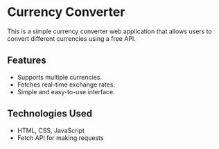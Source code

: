 # Currency Converter

This is a simple currency converter web application that allows users to convert different currencies using a free API.

## Features
- Supports multiple currencies.
- Fetches real-time exchange rates.
- Simple and easy-to-use interface.

## Technologies Used
- HTML, CSS, JavaScript
- Fetch API for making requests  
